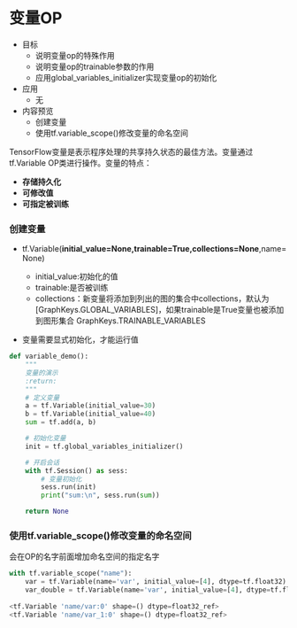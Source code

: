 # 变量OP

- 目标
  - 说明变量op的特殊作用
  - 说明变量op的trainable参数的作用
  - 应用global_variables_initializer实现变量op的初始化
- 应用
  - 无
- 内容预览
  -  创建变量
  -  使用tf.variable_scope()修改变量的命名空间

TensorFlow变量是表示程序处理的共享持久状态的最佳方法。变量通过 tf.Variable OP类进行操作。变量的特点：

* **存储持久化**
* **可修改值**
* **可指定被训练**

###  创建变量

* tf.Variable(**initial_value=None,trainable=True,collections=None**,name=None)
  * initial_value:初始化的值
  * trainable:是否被训练
  * collections：新变量将添加到列出的图的集合中collections，默认为[GraphKeys.GLOBAL_VARIABLES]，如果trainable是True变量也被添加到图形集合 GraphKeys.TRAINABLE_VARIABLES 

* 变量需要显式初始化，才能运行值

```python
def variable_demo():
    """
    变量的演示
    :return:
    """
    # 定义变量
    a = tf.Variable(initial_value=30)
    b = tf.Variable(initial_value=40)
    sum = tf.add(a, b)

    # 初始化变量
    init = tf.global_variables_initializer()

    # 开启会话
    with tf.Session() as sess:
        # 变量初始化
        sess.run(init)
        print("sum:\n", sess.run(sum))

    return None
```

### 使用tf.variable_scope()修改变量的命名空间

会在OP的名字前面增加命名空间的指定名字

```python
with tf.variable_scope("name"):
    var = tf.Variable(name='var', initial_value=[4], dtype=tf.float32)
    var_double = tf.Variable(name='var', initial_value=[4], dtype=tf.float32)
    
<tf.Variable 'name/var:0' shape=() dtype=float32_ref>
<tf.Variable 'name/var_1:0' shape=() dtype=float32_ref>
```

